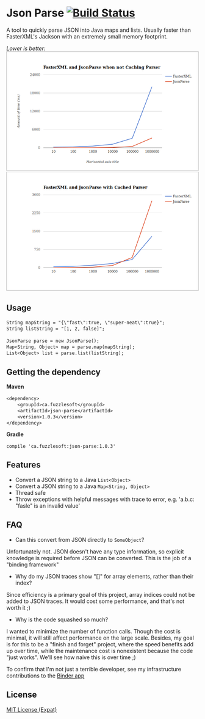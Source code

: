 # Json Parse [![Build Status](https://travis-ci.org/mitchhentges/json-parse.svg?branch=master)](https://travis-ci.org/mitchhentges/json-parse)

A tool to quickly parse JSON into Java maps and lists. Usually faster than FasterXML's Jackson with an extremely
small memory footprint.

_Lower is better:_
![](resources/comparison-nocache.png)
![](resources/comparison-cache.png)

## Usage

```
String mapString = "{\"fast\":true, \"super-neat\":true}";
String listString = "[1, 2, false]";

JsonParse parse = new JsonParse();
Map<String, Object> map = parse.map(mapString);
List<Object> list = parse.list(listString);
```

## Getting the dependency

**Maven**
```
<dependency>
    <groupId>ca.fuzzlesoft</groupId>
    <artifactId>json-parse</artifactId>
    <version>1.0.3</version>
</dependency>
```

**Gradle**
```
compile 'ca.fuzzlesoft:json-parse:1.0.3'
```

## Features

* Convert a JSON string to a Java `List<Object>`
* Convert a JSON string to a Java `Map<String, Object>`
* Thread safe
* Throw exceptions with helpful messages with trace to error, e.g. 'a.b.c: "fasle" is an invalid value'

## FAQ

* Can this convert from JSON directly to `SomeObject`?

Unfortunately not. JSON doesn't have any type information, so explicit knowledge is required before JSON can be
converted. This is the job of a "binding framework"

* Why do my JSON traces show "[]" for array elements, rather than their index?

Since efficiency is a primary goal of this project, array indices could not be added to JSON traces. It would
cost some performance, and that's not worth it ;)

* Why is the code squashed so much?

I wanted to minimize the number of function calls. Though the cost is minimal, it will still affect performance
on the large scale. Besides, my goal is for this to be a "finish and forget" project, where the speed benefits
add up over time, while the maintenance cost is nonexistent because the code "just works". We'll see how naive this
is over time ;)

To confirm that I'm not just a terrible developer, see my infrastructure contributions to the
[Binder app](https://github.com/binder-app/android)

## License
[MIT License (Expat)](http://www.opensource.org/licenses/mit-license.php)

